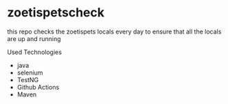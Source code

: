 # zoetispetscheck
this repo checks the zoetispets locals every day 
to ensure that all the locals are up and running



Used Technologies
- java
- selenium
- TestNG
- Github Actions
- Maven


